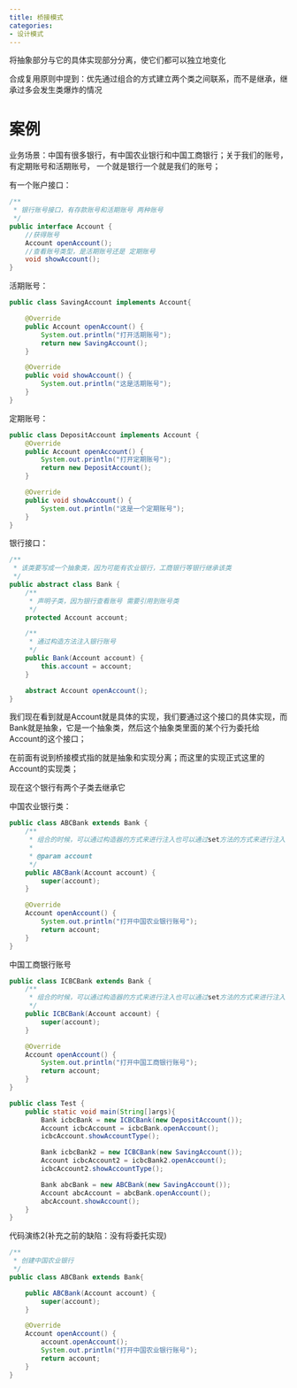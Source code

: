 ```yaml
---
title: 桥接模式
categories: 
- 设计模式
---
```


将抽象部分与它的具体实现部分分离，使它们都可以独立地变化

合成复用原则中提到：优先通过组合的方式建立两个类之间联系，而不是继承，继承过多会发生类爆炸的情况

# 案例

业务场景：中国有很多银行，有中国农业银行和中国工商银行；关于我们的账号，有定期账号和活期账号，
一个就是银行一个就是我们的账号；

有一个账户接口：

```java
/**
 * 银行账号接口，有存款账号和活期账号 两种账号
 */
public interface Account {
    //获得账号
    Account openAccount();
    //查看账号类型，是活期账号还是 定期账号
    void showAccount();
}
```

活期账号：

```java
public class SavingAccount implements Account{

    @Override
    public Account openAccount() {
        System.out.println("打开活期账号");
        return new SavingAccount();
    }

    @Override
    public void showAccount() {
        System.out.println("这是活期账号");
    }
}
```

定期账号：

```java
public class DepositAccount implements Account {
    @Override
    public Account openAccount() {
        System.out.println("打开定期账号");
        return new DepositAccount();
    }

    @Override
    public void showAccount() {
        System.out.println("这是一个定期账号");
    }
}
```

银行接口：

```java
/**
 * 该类要写成一个抽象类，因为可能有农业银行，工商银行等银行继承该类
 */
public abstract class Bank {
    /**
     * 声明子类，因为银行查看账号 需要引用到账号类
     */
    protected Account account;

    /**
     * 通过构造方法注入银行账号
     */
    public Bank(Account account) {
        this.account = account;
    }

    abstract Account openAccount();
}
```

我们现在看到就是Account就是具体的实现，我们要通过这个接口的具体实现，而Bank就是抽象，它是一个抽象类，然后这个抽象类里面的某个行为委托给Account的这个接口；

在前面有说到桥接模式指的就是抽象和实现分离；而这里的实现正式这里的Account的实现类；

现在这个银行有两个子类去继承它

中国农业银行类：

```java
public class ABCBank extends Bank {
    /**
     * 组合的时候，可以通过构造器的方式来进行注入也可以通过set方法的方式来进行注入
     *
     * @param account
     */
    public ABCBank(Account account) {
        super(account);
    }

    @Override
    Account openAccount() {
        System.out.println("打开中国农业银行账号");
        return account;
    }
}
```

中国工商银行账号

```java
public class ICBCBank extends Bank {
    /**
     * 组合的时候，可以通过构造器的方式来进行注入也可以通过set方法的方式来进行注入
     */
    public ICBCBank(Account account) {
        super(account);
    }

    @Override
    Account openAccount() {
        System.out.println("打开中国工商银行账号");
        return account;
    }
}
```

```java
public class Test {
    public static void main(String[]args){
        Bank icbcBank = new ICBCBank(new DepositAccount());
        Account icbcAccount = icbcBank.openAccount();
        icbcAccount.showAccountType();

        Bank icbcBank2 = new ICBCBank(new SavingAccount());
        Account icbcAccount2 = icbcBank2.openAccount();
        icbcAccount2.showAccountType();

        Bank abcBank = new ABCBank(new SavingAccount());
        Account abcAccount = abcBank.openAccount();
        abcAccount.showAccount();
    }
}
```

代码演练2(补充之前的缺陷：没有将委托实现)

```java
/**
 * 创建中国农业银行
 */
public class ABCBank extends Bank{

    public ABCBank(Account account) {
        super(account);
    }

    @Override
    Account openAccount() {
        account.openAccount();
        System.out.println("打开中国农业银行账号");
        return account;
    }
}
```

